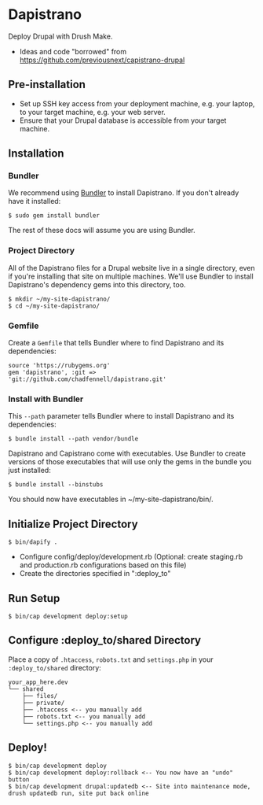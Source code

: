 # Dapistrano

Deploy Drupal with Drush Make.

* Ideas and code "borrowed" from https://github.com/previousnext/capistrano-drupal

## Pre-installation

* Set up SSH key access from your deployment machine, e.g. your laptop, to your target machine, e.g. your web server.
* Ensure that your Drupal database is accessible from your target machine.

## Installation

### Bundler

We recommend using [Bundler](http://bundler.io/) to install Dapistrano. If you don't already have it installed:

    $ sudo gem install bundler
    
The rest of these docs will assume you are using Bundler. 

### Project Directory

All of the Dapistrano files for a Drupal website live in a single directory, even if you're installing that site on multiple machines. We'll use Bundler to install Dapistrano's dependency gems into this directory, too.

    $ mkdir ~/my-site-dapistrano/
    $ cd ~/my-site-dapistrano/
    
### Gemfile

Create a ```Gemfile``` that tells Bundler where to find Dapistrano and its dependencies:

    source 'https://rubygems.org'
    gem 'dapistrano', :git => 'git://github.com/chadfennell/dapistrano.git'

### Install with Bundler

This ```--path``` parameter tells Bundler where to install Dapistrano and its dependencies:

    $ bundle install --path vendor/bundle    

Dapistrano and Capistrano come with executables. Use Bundler to create versions of those executables that will use only the gems in the bundle you just installed:

    $ bundle install --binstubs
    
You should now have executables in ~/my-site-dapistrano/bin/.

## Initialize Project Directory

    $ bin/dapify .

* Configure config/deploy/development.rb (Optional: create staging.rb and production.rb configurations based on this file)
* Create the directories specified in ":deploy_to"

## Run Setup

    $ bin/cap development deploy:setup

## Configure :deploy_to/shared Directory

Place a copy of ```.htaccess```, ```robots.txt``` and ```settings.php``` in your ```:deploy_to/shared``` directory:

    your_app_here.dev
    └── shared
        ├── files/
        ├── private/
        ├── .htaccess <-- you manually add
        ├── robots.txt <-- you manually add
        └── settings.php <-- you manually add

## Deploy!

    $ bin/cap development deploy
    $ bin/cap development deploy:rollback <-- You now have an "undo" button
    $ bin/cap development drupal:updatedb <-- Site into maintenance mode, drush updatedb run, site put back online


